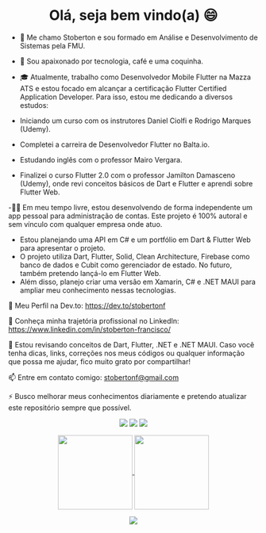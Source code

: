 ### 

<h1 align="center">Olá, seja bem vindo(a) 😄</h1>

- 👋 Me chamo Stoberton e sou formado em Análise e Desenvolvimento de Sistemas pela FMU.

- 🥰 Sou apaixonado por tecnologia, café e uma coquinha.

- 🎓 Atualmente, trabalho como Desenvolvedor Mobile Flutter na Mazza ATS e estou focado em alcançar a certificação Flutter Certified Application Developer. Para isso, estou me dedicando a diversos estudos:

 - Iniciando um curso com os instrutores Daniel Ciolfi e Rodrigo Marques (Udemy).
 - Completei a carreira de Desenvolvedor Flutter no Balta.io.
 - Estudando inglês com o professor Mairo Vergara.
 - Finalizei o curso Flutter 2.0 com o professor Jamilton Damasceno (Udemy), onde revi conceitos básicos de Dart e Flutter e aprendi sobre Flutter Web.
   
-🧑‍💻 Em meu tempo livre, estou desenvolvendo de forma independente um app pessoal para administração de contas. Este projeto é 100% autoral e sem vínculo com qualquer empresa onde atuo.

 - Estou planejando uma API em C# e um portfólio em Dart & Flutter Web para apresentar o projeto.
 - O projeto utiliza Dart, Flutter, Solid, Clean Architecture, Firebase como banco de dados e Cubit como gerenciador de estado. No futuro, também pretendo lançá-lo em Flutter Web.
 - Além disso, planejo criar uma versão em Xamarin, C# e .NET MAUI para ampliar meu conhecimento nessas tecnologias.

🌱 Meu Perfil na Dev.to: https://dev.to/stobertonf

🔭 Conheça minha trajetória profissional no LinkedIn: https://www.linkedin.com/in/stoberton-francisco/

💬 Estou revisando conceitos de Dart, Flutter, .NET e .NET MAUI. Caso você tenha dicas, links, correções nos meus códigos ou qualquer informação que possa me ajudar, fico muito grato por compartilhar!

📫 Entre em contato comigo: stobertonf@gmail.com

⚡ Busco melhorar meus conhecimentos diariamente e pretendo atualizar este repositório sempre que possível.

<p align="center">
  <a href="mailto:stobertonf@gmail.com" alt="Gmail">
  <img src="https://img.shields.io/badge/-Gmail-FF0000?style=flat-square&labelColor=FF0000&logo=gmail&logoColor=white&link=stobertonf@gmail.com" /></a>

  <a href="https://www.linkedin.com/in/stoberton-francisco/" alt="Linkedin">
  <img src="https://img.shields.io/badge/-Linkedin-0e76a8?style=flat-square&logo=Linkedin&logoColor=white&link=https://www.linkedin.com/in/stoberton-francisco/" /></a>

  <a href="http://api.whatsapp.com/send?1=pt_BR&phone=5511994223176" alt="WhatsApp">
  <img src="https://img.shields.io/badge/-WhatsApp-25d366?style=flat-square&labelColor=25d366&logo=whatsapp&logoColor=white&link=http://api.whatsapp.com/send?1=pt_BR&phone=5511994223176"/></a>

</p>

<p align="center">
  <a href="https://github.com/stobertonf">
    <img
      align="center"
      height="150em"
      src="https://github-readme-stats.vercel.app/api?username=stobertonf&show_icons=true&include_all_commits=true&count_private=true&theme=tokyonight"
    />
  </a>
  <a href="https://github.com/stobertonf">
    <img
      align="center"
      height="150em"
      src="https://github-readme-stats.vercel.app/api/top-langs/?username=stobertonf&show_icons=true&include_all_commits=true&count_private=true&layout=compact&theme=tokyonight"
    />
  </a>
</p>


<p align="center">
  <a href="https://github.com/stobertonf">
    <img
      align="center"
      src="https://github-profile-trophy.vercel.app/?username=stobertonf&theme=onedark&no-frame=true&row=1&&margin-w=20&no-bg=true"
    />
  </a>
</a>
</p>


